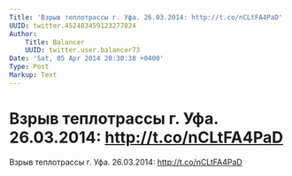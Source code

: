 ```yaml
---
Title: 'Взрыв теплотрассы г. Уфа. 26.03.2014: http://t.co/nCLtFA4PaD'
UUID: twitter.452483459123277824
Author:
    Title: Balancer
    UUID: twitter.user.balancer73
Date: 'Sat, 05 Apr 2014 20:30:38 +0400'
Type: Post
Markup: Text
---
```


# Взрыв теплотрассы г. Уфа. 26.03.2014: http://t.co/nCLtFA4PaD

Взрыв теплотрассы г. Уфа. 26.03.2014: http://t.co/nCLtFA4PaD